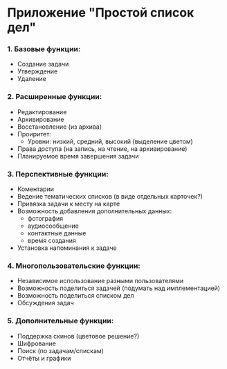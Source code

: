 # Приложение "Простой список дел"

### 1. Базовые функции:
- Создание задачи
- Утверждение
- Удаление
### 2. Расширенные функции:
- Редактирование
- Архивирование
- Восстановление (из архива)
- Проиритет:
    - Уровни: низкий, средний, высокий (выделение цветом)
- Права доступа (на запись, на чтение, на архивирование)
- Планируемое время завершения задачи
### 3. Перспективные функции:
- Коментарии
- Ведение тематических списков (в виде отдельных карточек?)
- Привязка задачи к месту на карте
- Возможность добавления дополнительных данных:
    - фотография
    - аудиосообщение
    - контактные данные
    - время создания
- Установка напоминания к задаче
### 4. Многопользовательские функции:
- Независимое использование разными пользователями
- Возможность поделиться задачей (подумать над имплементацией)
- Возможность поделиться списком дел
- Обсуждения задач
### 5. Дополнительные функции:
- Поддержка скинов (цветовое решение?)
- Шифрование
- Поиск (по задачам/спискам)
- Отчёты и графики
